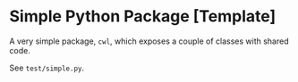 # Simple Python Package [Template]

A very simple package, `cwl`, which exposes a couple of classes with shared code.

See `test/simple.py`.
